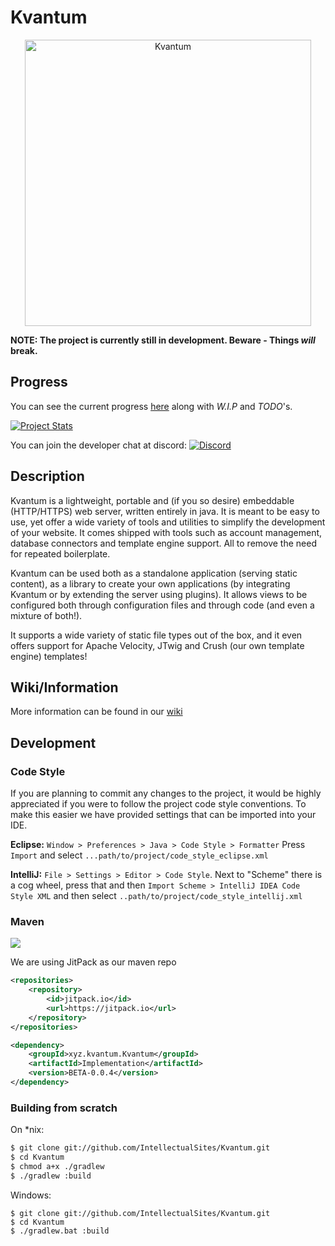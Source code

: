 # Kvantum

<p align="center">
<img alt="Kvantum" src="https://i.imgur.com/C8QKaSK.png" width="458"/>
</p>

**NOTE: The project is currently still in development. Beware - Things *will* break.** 

## Progress
You can see the current progress [here](https://github.com/IntellectualSites/Kvantum/blob/master/PROGRESS.md) along with *W.I.P* and *TODO*'s. 

[![Project Stats](https://www.openhub.net/p/Kvantum/widgets/project_thin_badge.gif)](https://www.openhub.net/p/Kvantum)

You can join the developer chat at discord: 
[![Discord](https://discordapp.com/api/guilds/380323926959587338/widget.png)](https://discord.gg/Gb2TDk9)

## Description
Kvantum is a lightweight, portable and (if you so desire) embeddable (HTTP/HTTPS) web server, written 
entirely in java. It is meant to be easy to use, yet offer a wide variety of tools and utilities to simplify the 
development of your website. It comes shipped with tools such as account management, database connectors and template
engine support. All to remove the need for repeated boilerplate. 

Kvantum can be used both as a standalone application (serving static content), as a library to create your
own applications (by integrating Kvantum or by extending the server using plugins). It allows views to be
configured both through configuration files and through code (and even a mixture of both!).

It supports a wide variety of static file types out of the box, and it even offers support for Apache Velocity, JTwig
and Crush (our own template engine) templates! 

## Wiki/Information
More information can be found in our [wiki](https://github.com/IntellectualSites/Kvantum/wiki)

## Development

### Code Style

If you are planning to commit any changes to the project,
it would be highly appreciated if you were to follow the 
project code style conventions. To make this easier we have
provided settings that can be imported into your IDE.

**Eclipse:**
`Window > Preferences > Java > Code Style > Formatter`
Press `Import` and select `...path/to/project/code_style_eclipse.xml`

**IntelliJ:**
`File > Settings > Editor > Code Style`. Next to "Scheme" there is a cog wheel, press that and then
`Import Scheme > IntelliJ IDEA Code Style XML` and then select `..path/to/project/code_style_intellij.xml`

### Maven
[![](https://jitpack.io/v/IntellectualSites/Kvantum.svg)](https://jitpack.io/#IntellectualSites/Kvantum)

We are using JitPack as our maven repo
```xml
<repositories>
    <repository>
        <id>jitpack.io</id>
        <url>https://jitpack.io</url>
    </repository>
</repositories>

<dependency>
    <groupId>xyz.kvantum.Kvantum</groupId>
    <artifactId>Implementation</artifactId>
    <version>BETA-0.0.4</version>
</dependency>
```

### Building from scratch

On *nix:
```bash
$ git clone git://github.com/IntellectualSites/Kvantum.git
$ cd Kvantum
$ chmod a+x ./gradlew
$ ./gradlew :build
```

Windows:
```batch
$ git clone git://github.com/IntellectualSites/Kvantum.git
$ cd Kvantum
$ ./gradlew.bat :build
```
